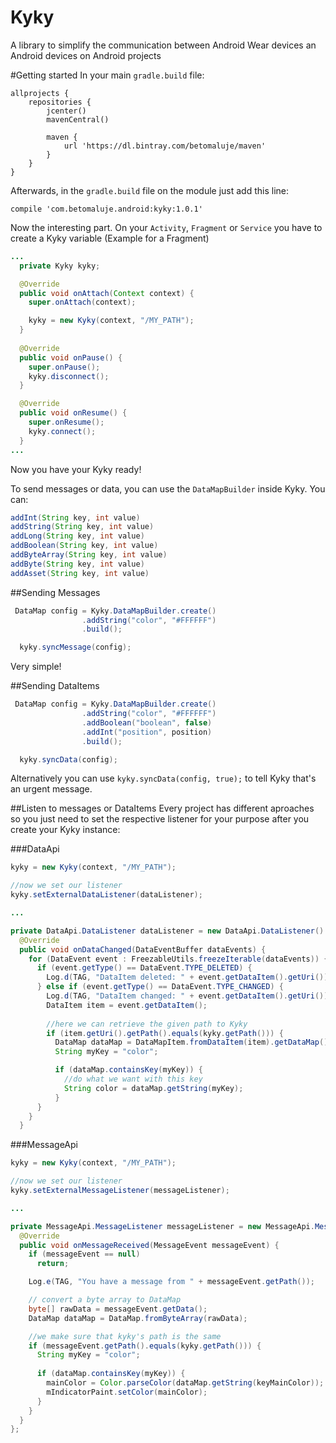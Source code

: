 # Kyky
A library to simplify the communication between Android Wear devices an Android devices on Android projects

#Getting started
In your main `gradle.build` file:
```Gradle
allprojects {
    repositories {
        jcenter()
        mavenCentral()

        maven {
            url 'https://dl.bintray.com/betomaluje/maven'
        }
    }
}
```

Afterwards, in the `gradle.build` file on the module just add this line:
```Gradle
compile 'com.betomaluje.android:kyky:1.0.1'
```

Now the interesting part. On your `Activity`, `Fragment` or `Service` you have to create a Kyky variable (Example for a Fragment)

```Java
...
  private Kyky kyky;

  @Override
  public void onAttach(Context context) {
    super.onAttach(context);

    kyky = new Kyky(context, "/MY_PATH");
  }
  
  @Override
  public void onPause() {
    super.onPause();
    kyky.disconnect();
  }

  @Override
  public void onResume() {
    super.onResume();
    kyky.connect();
  }
...
```

Now you have your Kyky ready! 

To send messages or data, you can use the `DataMapBuilder` inside Kyky. You can:

```Java
addInt(String key, int value)
addString(String key, int value)
addLong(String key, int value)
addBoolean(String key, int value)
addByteArray(String key, int value)
addByte(String key, int value)
addAsset(String key, int value)
```

##Sending Messages
```Java
 DataMap config = Kyky.DataMapBuilder.create()
                .addString("color", "#FFFFFF")
                .build();

  kyky.syncMessage(config);
```

Very simple!

##Sending DataItems
```Java
 DataMap config = Kyky.DataMapBuilder.create()
                .addString("color", "#FFFFFF")
                .addBoolean("boolean", false)
                .addInt("position", position)
                .build();

  kyky.syncData(config);
```

Alternatively you can use `kyky.syncData(config, true);` to tell Kyky that's an urgent message.

##Listen to messages or DataItems
Every project has different aproaches so you just need to set the respective listener for your purpose after you create your Kyky instance:

###DataApi
```Java
kyky = new Kyky(context, "/MY_PATH");

//now we set our listener
kyky.setExternalDataListener(dataListener);

...

private DataApi.DataListener dataListener = new DataApi.DataListener() {
  @Override
  public void onDataChanged(DataEventBuffer dataEvents) {
    for (DataEvent event : FreezableUtils.freezeIterable(dataEvents)) {
      if (event.getType() == DataEvent.TYPE_DELETED) {
        Log.d(TAG, "DataItem deleted: " + event.getDataItem().getUri());
      } else if (event.getType() == DataEvent.TYPE_CHANGED) {
        Log.d(TAG, "DataItem changed: " + event.getDataItem().getUri());
        DataItem item = event.getDataItem();
                        
        //here we can retrieve the given path to Kyky
        if (item.getUri().getPath().equals(kyky.getPath())) {
          DataMap dataMap = DataMapItem.fromDataItem(item).getDataMap();
          String myKey = "color";

          if (dataMap.containsKey(myKey)) {
            //do what we want with this key
            String color = dataMap.getString(myKey);
          }
      }
    }
  }
```
###MessageApi

```Java
kyky = new Kyky(context, "/MY_PATH");

//now we set our listener
kyky.setExternalMessageListener(messageListener);

...

private MessageApi.MessageListener messageListener = new MessageApi.MessageListener() {
  @Override
  public void onMessageReceived(MessageEvent messageEvent) {
    if (messageEvent == null)
      return;

    Log.e(TAG, "You have a message from " + messageEvent.getPath());

    // convert a byte array to DataMap
    byte[] rawData = messageEvent.getData();
    DataMap dataMap = DataMap.fromByteArray(rawData);

    //we make sure that kyky's path is the same
    if (messageEvent.getPath().equals(kyky.getPath())) {
      String myKey = "color";
    
      if (dataMap.containsKey(myKey)) {
        mainColor = Color.parseColor(dataMap.getString(keyMainColor));
        mIndicatorPaint.setColor(mainColor);
      }
    }
  }
};
```
